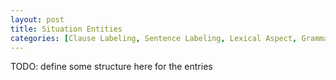 ```yaml
---
layout: post
title: Situation Entities
categories: [Clause Labeling, Sentence Labeling, Lexical Aspect, Grammatical Aspect, Linguistics]
---
```


TODO: define some structure here for the entries
